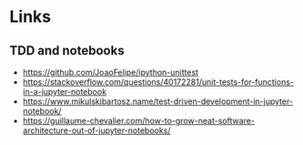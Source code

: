 # Links

## TDD and notebooks

* https://github.com/JoaoFelipe/ipython-unittest 
* https://stackoverflow.com/questions/40172281/unit-tests-for-functions-in-a-jupyter-notebook
* https://www.mikulskibartosz.name/test-driven-development-in-jupyter-notebook/
* https://guillaume-chevalier.com/how-to-grow-neat-software-architecture-out-of-jupyter-notebooks/


